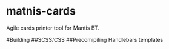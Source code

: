 matnis-cards
============

Agile cards printer tool for Mantis BT.

#Building
##SCSS/CSS
##Precomipiling Handlebars templates
